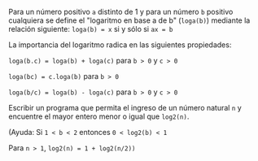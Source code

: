 Para un número positivo `a` distinto de 1 y para un número `b` positivo cualquiera se define el "logaritmo en base a de b" (`loga(b)`) mediante la relación siguiente: 
`loga(b) = x` si y sólo si `ax = b` 

La importancia del logaritmo radica en las siguientes propiedades: 

`loga(b.c) = loga(b) + loga(c)` para `b > 0` y `c > 0`

`loga(bc) = c.loga(b)` para `b > 0`

`loga(b/c) = loga(b) - loga(c)` para `b > 0` y `c > 0` 

Escribir un programa que permita el ingreso de un número natural `n` y encuentre el mayor entero menor o igual que `log2(n)`. 

(Ayuda: Si `1 < b < 2` entonces `0 < log2(b) < 1` 

Para `n > 1`, `log2(n) = 1 + log2(n/2))` 
